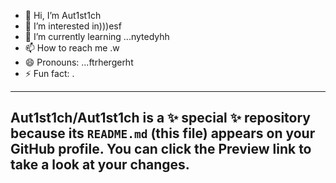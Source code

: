 - 👋 Hi, I’m Aut1st1ch 
- 👀 I’m interested in)))esf
- 🌱 I’m currently learning ...nytedyhh
- 📫 How to reach me .w
- 😄 Pronouns: ...ftrhergerht
- ⚡ Fun fact: .
---
Aut1st1ch/Aut1st1ch is a ✨ special ✨ repository because its `README.md` (this file) appears on your GitHub profile.
You can click the Preview link to take a look at your changes.
---
